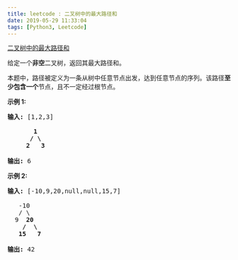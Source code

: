 ```yaml
---
title: leetcode : 二叉树中的最大路径和
date: 2019-05-29 11:33:04
tags: [Python3, Leetcode]
---
```


[二叉树中的最大路径和](https://leetcode-cn.com/problems/binary-tree-maximum-path-sum/)

<p>给定一个<strong>非空</strong>二叉树，返回其最大路径和。</p>

<!-- more -->

<p>本题中，路径被定义为一条从树中任意节点出发，达到任意节点的序列。该路径<strong>至少包含一个</strong>节点，且不一定经过根节点。</p>

<p><strong>示例 1:</strong></p>

<pre><strong>输入:</strong> [1,2,3]

       <strong>1</strong>
      <strong>/ \</strong>
     <strong>2</strong>   <strong>3</strong>

<strong>输出:</strong> 6
</pre>

<p><strong>示例&nbsp;2:</strong></p>

<pre><strong>输入:</strong> [-10,9,20,null,null,15,7]

&nbsp;  -10
&nbsp; &nbsp;/ \
&nbsp; 9 &nbsp;<strong>20</strong>
&nbsp; &nbsp; <strong>/ &nbsp;\</strong>
&nbsp; &nbsp;<strong>15 &nbsp; 7</strong>

<strong>输出:</strong> 42</pre>
